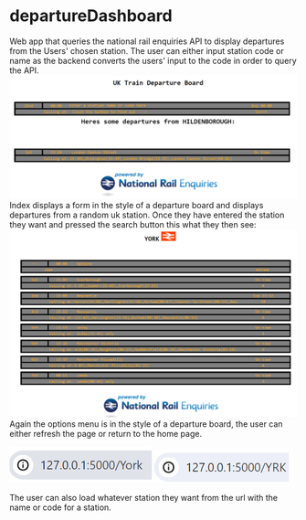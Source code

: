 # departureDashboard 
Web app that queries the national rail enquiries API to display departures from the Users' chosen station.
The user can either input station code or name as the backend converts the users' input to the code in order to query the API.
![alt text](index.png)
Index displays a form in the style of a departure board and displays departures from a random uk station.
Once they have entered the station they want and pressed the search button this what they then see:
![alt text](board.png)
Again the options menu is in the style of a departure board, the user can either refresh the page or return to the home page.


![alt text](url.png)
![alt text](url2.png)


The user can also load whatever station they want from the url with the name or code for a station.